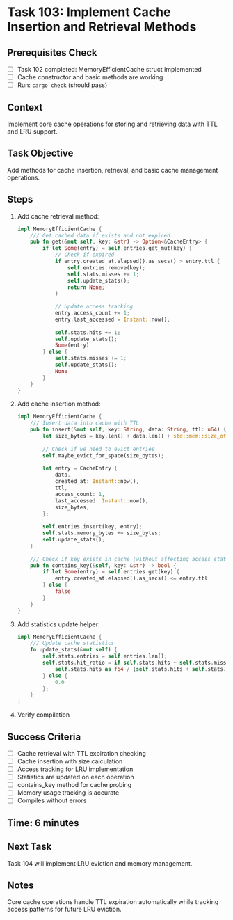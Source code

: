 # Task 103: Implement Cache Insertion and Retrieval Methods

## Prerequisites Check
- [ ] Task 102 completed: MemoryEfficientCache struct implemented
- [ ] Cache constructor and basic methods are working
- [ ] Run: `cargo check` (should pass)

## Context
Implement core cache operations for storing and retrieving data with TTL and LRU support.

## Task Objective
Add methods for cache insertion, retrieval, and basic cache management operations.

## Steps
1. Add cache retrieval method:
   ```rust
   impl MemoryEfficientCache {
       /// Get cached data if exists and not expired
       pub fn get(&mut self, key: &str) -> Option<&CacheEntry> {
           if let Some(entry) = self.entries.get_mut(key) {
               // Check if expired
               if entry.created_at.elapsed().as_secs() > entry.ttl {
                   self.entries.remove(key);
                   self.stats.misses += 1;
                   self.update_stats();
                   return None;
               }
               
               // Update access tracking
               entry.access_count += 1;
               entry.last_accessed = Instant::now();
               
               self.stats.hits += 1;
               self.update_stats();
               Some(entry)
           } else {
               self.stats.misses += 1;
               self.update_stats();
               None
           }
       }
   }
   ```
2. Add cache insertion method:
   ```rust
   impl MemoryEfficientCache {
       /// Insert data into cache with TTL
       pub fn insert(&mut self, key: String, data: String, ttl: u64) {
           let size_bytes = key.len() + data.len() + std::mem::size_of::<CacheEntry>();
           
           // Check if we need to evict entries
           self.maybe_evict_for_space(size_bytes);
           
           let entry = CacheEntry {
               data,
               created_at: Instant::now(),
               ttl,
               access_count: 1,
               last_accessed: Instant::now(),
               size_bytes,
           };
           
           self.entries.insert(key, entry);
           self.stats.memory_bytes += size_bytes;
           self.update_stats();
       }
       
       /// Check if key exists in cache (without affecting access stats)
       pub fn contains_key(&self, key: &str) -> bool {
           if let Some(entry) = self.entries.get(key) {
               entry.created_at.elapsed().as_secs() <= entry.ttl
           } else {
               false
           }
       }
   }
   ```
3. Add statistics update helper:
   ```rust
   impl MemoryEfficientCache {
       /// Update cache statistics
       fn update_stats(&mut self) {
           self.stats.entries = self.entries.len();
           self.stats.hit_ratio = if self.stats.hits + self.stats.misses > 0 {
               self.stats.hits as f64 / (self.stats.hits + self.stats.misses) as f64
           } else {
               0.0
           };
       }
   }
   ```
4. Verify compilation

## Success Criteria
- [ ] Cache retrieval with TTL expiration checking
- [ ] Cache insertion with size calculation
- [ ] Access tracking for LRU implementation
- [ ] Statistics are updated on each operation
- [ ] contains_key method for cache probing
- [ ] Memory usage tracking is accurate
- [ ] Compiles without errors

## Time: 6 minutes

## Next Task
Task 104 will implement LRU eviction and memory management.

## Notes
Core cache operations handle TTL expiration automatically while tracking access patterns for future LRU eviction.